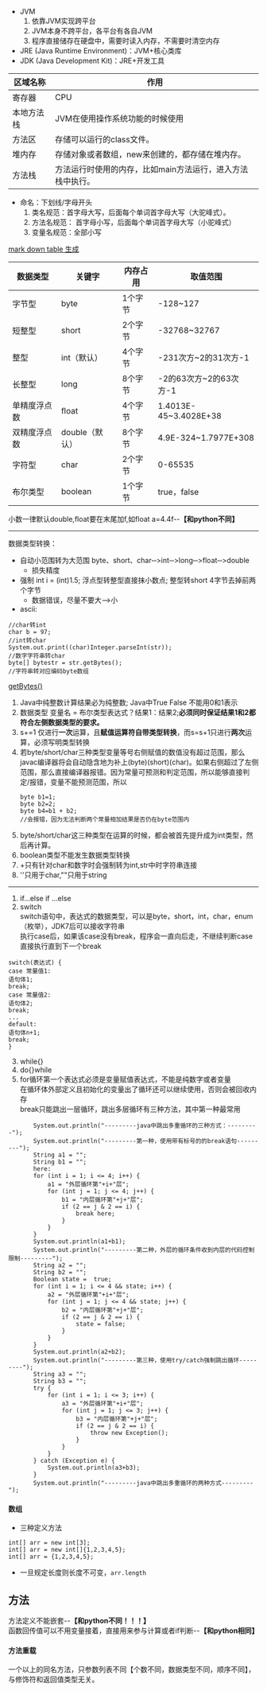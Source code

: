 - JVM
   1. 依靠JVM实现跨平台
   1. JVM本身不跨平台，各平台有各自JVM
   1. 程序直接储存在硬盘中，需要时读入内存，不需要时清空内存
- JRE (Java Runtime Environment)：JVM+核心类库
- JDK (Java Development Kit)：JRE+开发工具

| 区域名称   | 作用                                                       |
|------------|------------------------------------------------------------|
| 寄存器     | CPU                                         |
| 本地方法栈 | JVM在使用操作系统功能的时候使用          |
| 方法区     | 存储可以运行的class文件。                                  |
| 堆内存     | 存储对象或者数组，new来创建的，都存储在堆内存。            |
| 方法栈     | 方法运行时使用的内存，比如main方法运行，进入方法栈中执行。 |

- 命名：下划线/字母开头
   1. 类名规范：首字母大写，后面每个单词首字母大写（大驼峰式）。
   1. 方法名规范： 首字母小写，后面每个单词首字母大写（小驼峰式）
   1. 变量名规范：全部小写
   
[mark down table 生成](http://tablesgenerator.com/markdown_tables)

| 数据类型     | 关键字         | 内存占用 | 取值范围               |
|--------------|----------------|----------|------------------------|
| 字节型       | byte           | 1个字节  | -128~127               |
| 短整型       | short          | 2个字节  | -32768~32767           |
| 整型         | int（默认）    | 4个字节  | -231次方~2的31次方-1   |
| 长整型       | long           | 8个字节  | -2的63次方~2的63次方-1 |
| 单精度浮点数 | ﬂoat           | 4个字节  | 1.4013E-45~3.4028E+38  |
| 双精度浮点数 | double（默认） | 8个字节  | 4.9E-324~1.7977E+308   |
| 字符型       | char           | 2个字节  | 0-65535                |
| 布尔类型     | boolean        | 1个字节  | true，false            |

小数一律默认double,float要在末尾加f,如float a=4.4f--**【和python不同】**  
*****
数据类型转换：  
- 自动小范围转为大范围 byte、short、char‐‐>int‐‐>long‐‐>float‐‐>double
   - 损失精度
- 强制 int i = (int)1.5; 浮点型转整型直接抹小数点; 整型转short 4字节去掉前两个字节
   - 数据错误，尽量不要大-->小
- ascii: 
```int a='a';
//char转int
char b = 97;
//int转char
System.out.print((char)Integer.parseInt(str));
//数字字符串转char
byte[] bytestr = str.getBytes();
//字符串转对应编码byte数组
```
[getBytes()](https://blog.csdn.net/qq_38922435/article/details/80639621)

1. Java中纯整数计算结果必为纯整数; Java中True False 不能用0和1表示  
1. 数据类型 变量名 = 布尔类型表达式？结果1：结果2;**必须同时保证结果1和2都符合左侧数据类型的要求。** 
1. s+=1 仅进行**一次**运算，且**赋值运算符自带类型转换**，而s=s+1只进行**两次**运算，必须写明类型转换  
1. 若byte/short/char三种类型变量等号右侧赋值的数值没有超过范围，那么javac编译器将会自动隐含地为补上(byte)(short)(char)。如果右侧超过了左侧范围，那么直接编译器报错。因为常量可预测和判定范围，所以能够直接判定/报错，变量不能预测范围，所以
   ```
   byte b1=1;
   byte b2=2;
   byte b4=b1 + b2;
   //会报错，因为无法判断两个常量相加结果是否仍在byte范围内
   ```
1. byte/short/char这三种类型在运算的时候，都会被首先提升成为int类型，然后再计算。
1. boolean类型不能发生数据类型转换
1. +只有针对char和数字时会强制转为int,str中时字符串连接
1. ''只用于char,""只用于string  
**********
1. if...else if ...else  
2. switch  
switch语句中，表达式的数据类型，可以是byte，short，int，char，enum（枚举），JDK7后可以接收字符串  
执行case后，如果该case没有break，程序会一直向后走，不继续判断case直接执行直到下一个break  
```
switch(表达式) {
case 常量值1:
语句体1;
break;
case 常量值2:
语句体2;
break;
...
default:
语句体n+1;
break;
}
```
3. while{}
4. do{}while
5. for循环第一个表达式必须是变量赋值表达式，不能是纯数字或者变量  
在循环体外部定义且初始化的变量出了循环还可以继续使用，否则会被回收内存  
break只能跳出一层循环，跳出多层循环有三种方法，其中第一种最常用
```
       System.out.println("---------java中跳出多重循环的三种方式：---------");  
       System.out.println("---------第一种，使用带有标号的的break语句---------");  
       String a1 = "";  
       String b1 = "";  
       here:  
       for (int i = 1; i <= 4; i++) {  
           a1 = "外层循环第"+i+"层";  
           for (int j = 1; j <= 4; j++) {  
               b1 = "内层循环第"+j+"层";  
               if (2 == j & 2 == i) {  
                   break here;  
               }  
           }  
       }  
       System.out.println(a1+b1);  
       System.out.println("---------第二种，外层的循环条件收到内层的代码控制限制---------");  
       String a2 = "";  
       String b2 = "";  
       Boolean state =  true;  
       for (int i = 1; i <= 4 && state; i++) {  
           a2 = "外层循环第"+i+"层";  
           for (int j = 1; j <= 4 && state; j++) {  
               b2 = "内层循环第"+j+"层";  
               if (2 == j & 2 == i) {  
                   state = false;  
               }  
           }  
       }  
       System.out.println(a2+b2);  
       System.out.println("---------第三种，使用try/catch强制跳出循环---------");  
       String a3 = "";  
       String b3 = "";  
       try {  
           for (int i = 1; i <= 3; i++) {  
               a3 = "外层循环第"+i+"层";  
               for (int j = 1; j <= 3; j++) {  
                   b3 = "内层循环第"+j+"层";  
                   if (2 == j & 2 == i) {  
                       throw new Exception();  
                   }  
               }  
           }  
       } catch (Exception e) {  
           System.out.println(a3+b3);  
       }  
       System.out.println("---------java中跳出多重循环的两种方式---------");  
```
#### 数组
- 三种定义方法
```
int[] arr = new int[3];
int[] arr = new int[]{1,2,3,4,5};
int[] arr = {1,2,3,4,5};
```
- 一旦规定长度则长度不可变，`arr.length`

## 方法
方法定义不能嵌套--**【和python不同！！！】**  
函数回传值可以不用变量接着，直接用来参与计算或者if判断--**【和python相同】**    
#### 方法重载
一个以上的同名方法，只参数列表不同【个数不同，数据类型不同，顺序不同】，与修饰符和返回值类型无关。  

